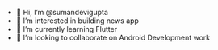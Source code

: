 - 👋 Hi, I’m @sumandevigupta
- 👀 I’m interested in building news app
- 🌱 I’m currently learning Flutter
- 💞️ I’m looking to collaborate on Android Development work
<!-- - 📫 How to reach me  -->

<!---
sumandevigupta/sumandevigupta is a ✨ special ✨ repository because its `README.md` (this file) appears on your GitHub profile.
You can click the Preview link to take a look at your changes.
--->
